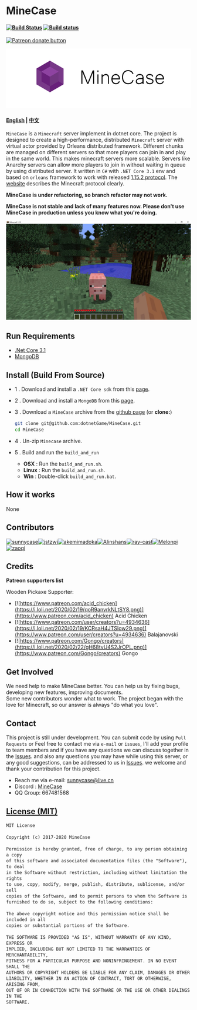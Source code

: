MineCase 
======================================
#### [![Build Status](https://travis-ci.org/dotnetGame/MineCase.svg?branch=master)](https://travis-ci.org/dotnetGame/MineCase)   [![Build status](https://ci.appveyor.com/api/projects/status/w9h243k1lqee2ke5/branch/master?svg=true)](https://ci.appveyor.com/project/sunnycase/minecase/branch/master) 
<a href="https://www.patreon.com/SooChowJunWang"><img src="https://img.shields.io/endpoint.svg?url=https://shieldsio-patreon.herokuapp.com/SooChowJunWang&style=for-the-badge" alt="Patreon donate button" /></a>

![Logo](doc/logo/MineCaseLogo.png)

#### [English](https://github.com/dotnetGame/MineCase/blob/master/README.md) | [中文](https://github.com/dotnetGame/MineCase/blob/master/README-zh.md) 

`MineCase` is a `Minecraft` server implement in dotnet core. 
The project is designed to create a high-performance, distributed `Minecraft` server with virtual actor provided by Orleans distributed framework. 
Different chunks are managed on different servers so that more players can join in and play in the same world. This makes minecraft servers more scalable.
Servers like Anarchy servers can allow more players to join in without waiting in queue by using distributed server.
It written in `C#` with `.NET Core 3.1` env and based on `orleans` framework to work with released [1.15.2 protocol](https://www.minecraft.net/en-us/article/minecraft-java-edition-1-15-2). The [website](https://wiki.vg/) describes the Minecraft protocol clearly.

**MineCase is under refactoring, so branch refactor may not work.**

**MineCase is not stable and lack of many features now. Please don't use MineCase in production unless you know what you're doing.**

![Screenshots](screenshots/1.jpg)

## Run Requirements
* [.Net Core 3.1](https://www.microsoft.com/net/download)
* [MongoDB](https://www.mongodb.com/download-center/community)

## Install (Build From Source)
* 1 . Download and install a `.NET Core sdk` from this [page](https://www.microsoft.com/net/download).
* 2 . Download and install a `MongoDB` from this [page](https://www.mongodb.com/download-center?jmp=nav#community).
* 3 . Download a `MineCase` archive from the [github page](https://github.com/dotnetGame/MineCase/archive/master.zip)  (or **clone:**)
	
	```bash
	git clone git@github.com:dotnetGame/MineCase.git
	cd MineCase
	```
* 4 . Un-zip `Minecase` archive.
* 5 . Build and run the `build_and_run`
    * **OSX** : Run the `build_and_run.sh`.
    * **Linux** : Run the `build_and_run.sh`.
    * **Win** : Double-click `build_and_run.bat`.

## How it works
None



## Contributors
[![sunnycase](https://i.loli.net/2020/02/19/QWGu4759qeUam8c.png)](https://github.com/sunnycase)[![jstzwj](https://i.loli.net/2020/02/19/kSqmT7cFfp5Qi4L.png)](https://github.com/jstzwj)[![akemimadoka](https://i.loli.net/2020/02/19/s2GmUF7SwqzC9ER.png)](https://github.com/akemimadoka)[![Alinshans](https://i.loli.net/2020/02/19/yt9DE4LT1RkweQb.png)](https://github.com/Alinshans)[![ray-cast](https://i.loli.net/2020/02/19/r42VmKzjlpaQPCc.png)](https://github.com/ray-cast)[![Melonpi](https://i.loli.net/2020/02/19/KcW4pes71AR5bqH.png)](https://github.com/Melonpi)[![zaoqi](https://i.loli.net/2020/02/19/15ByH8UoICESudh.png)](https://github.com/zaoqi)

## Credits

**Patreon supporters list**

Wooden Pickaxe Supporter:

* [![https://www.patreon.com/acid_chicken](https://i.loli.net/2020/02/19/qoR9anvrkNLtSY8.png)](https://www.patreon.com/acid_chicken) Acid Chicken
* [![https://www.patreon.com/user/creators?u=4934636](https://i.loli.net/2020/02/19/KCRsaH4JTSIow29.png)](https://www.patreon.com/user/creators?u=4934636) Balajanovski
* [![https://www.patreon.com/Gongo/creators](https://i.loli.net/2020/02/22/gH68tvU4S2JrOPL.png)](https://www.patreon.com/Gongo/creators) Gongo

## Get Involved

We need help to make MineCase better. You can help us by fixing bugs, developing new features, improving documents.  
Some new contributors wonder what to work. The project began with the love for Minecraft, so our answer is always "do what you love". 

## Contact
This project is still under development. 
You can submit code by using `Pull Requests` or Feel free to contact me via `e-mail` or `issues`, I'll add your profile to team members
and if you have any questions we can discuss together in the [Issues](https://github.com/dotnetGame/MineCase/issues).
and also any questions you may have while using this server, or any good suggestions, can be addressed to us in [Issues](https://github.com/dotnetGame/MineCase/issues).
we welcome and thank your contribution for this project.

* Reach me via e-mail: sunnycase@live.cn
* Discord : [MineCase](https://discord.gg/8Z5RSRn)
* QQ Group: 667481568

[License (MIT)](https://raw.githubusercontent.com/dotnetGame/MineCase/master/LICENSE)
-------------------------------------------------------------------------------
	MIT License
	
	Copyright (c) 2017-2020 MineCase
	
	Permission is hereby granted, free of charge, to any person obtaining a copy
	of this software and associated documentation files (the "Software"), to deal
	in the Software without restriction, including without limitation the rights
	to use, copy, modify, merge, publish, distribute, sublicense, and/or sell
	copies of the Software, and to permit persons to whom the Software is
	furnished to do so, subject to the following conditions:
	
	The above copyright notice and this permission notice shall be included in all
	copies or substantial portions of the Software.
	
	THE SOFTWARE IS PROVIDED "AS IS", WITHOUT WARRANTY OF ANY KIND, EXPRESS OR
	IMPLIED, INCLUDING BUT NOT LIMITED TO THE WARRANTIES OF MERCHANTABILITY,
	FITNESS FOR A PARTICULAR PURPOSE AND NONINFRINGEMENT. IN NO EVENT SHALL THE
	AUTHORS OR COPYRIGHT HOLDERS BE LIABLE FOR ANY CLAIM, DAMAGES OR OTHER
	LIABILITY, WHETHER IN AN ACTION OF CONTRACT, TORT OR OTHERWISE, ARISING FROM,
	OUT OF OR IN CONNECTION WITH THE SOFTWARE OR THE USE OR OTHER DEALINGS IN THE
	SOFTWARE.
